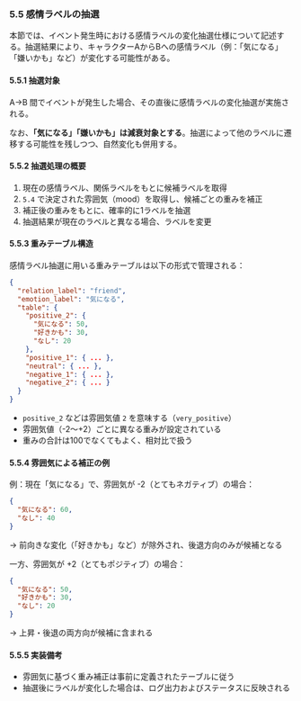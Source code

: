 ### 5.5 感情ラベルの抽選

本節では、イベント発生時における感情ラベルの変化抽選仕様について記述する。抽選結果により、キャラクターAからBへの感情ラベル（例：「気になる」「嫌いかも」など）が変化する可能性がある。

#### 5.5.1 抽選対象

A→B 間でイベントが発生した場合、その直後に感情ラベルの変化抽選が実施される。

なお、**「気になる」「嫌いかも」は減衰対象とする**。抽選によって他のラベルに遷移する可能性を残しつつ、自然変化も併用する。

#### 5.5.2 抽選処理の概要

1. 現在の感情ラベル、関係ラベルをもとに候補ラベルを取得
2. `5.4` で決定された雰囲気（mood）を取得し、候補ごとの重みを補正
3. 補正後の重みをもとに、確率的に1ラベルを抽選
4. 抽選結果が現在のラベルと異なる場合、ラベルを変更

#### 5.5.3 重みテーブル構造

感情ラベル抽選に用いる重みテーブルは以下の形式で管理される：

```json
{
  "relation_label": "friend",
  "emotion_label": "気になる",
  "table": {
    "positive_2": {
      "気になる": 50,
      "好きかも": 30,
      "なし": 20
    },
    "positive_1": { ... },
    "neutral": { ... },
    "negative_1": { ... },
    "negative_2": { ... }
  }
}
```

* `positive_2` などは雰囲気値 `2` を意味する（`very_positive`）
* 雰囲気値（-2〜+2）ごとに異なる重みが設定されている
* 重みの合計は100でなくてもよく、相対比で扱う

#### 5.5.4 雰囲気による補正の例

例：現在「気になる」で、雰囲気が -2（とてもネガティブ）の場合：

```json
{
  "気になる": 60,
  "なし": 40
}
```

→ 前向きな変化（「好きかも」など）が除外され、後退方向のみが候補となる

一方、雰囲気が +2（とてもポジティブ）の場合：

```json
{
  "気になる": 50,
  "好きかも": 30,
  "なし": 20
}
```

→ 上昇・後退の両方向が候補に含まれる

#### 5.5.5 実装備考

* 雰囲気に基づく重み補正は事前に定義されたテーブルに従う
* 抽選後にラベルが変化した場合は、ログ出力およびステータスに反映される